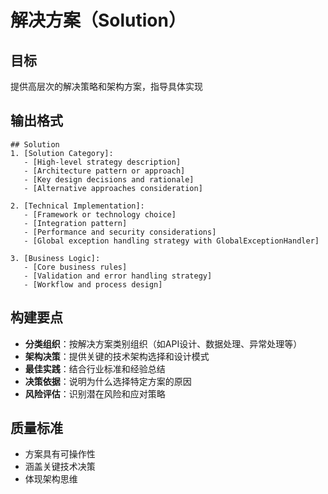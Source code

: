 # 解决方案（Solution）

## 目标
提供高层次的解决策略和架构方案，指导具体实现

## 输出格式
```
## Solution
1. [Solution Category]:
   - [High-level strategy description]
   - [Architecture pattern or approach]
   - [Key design decisions and rationale]
   - [Alternative approaches consideration]

2. [Technical Implementation]:
   - [Framework or technology choice]
   - [Integration pattern]
   - [Performance and security considerations]
   - [Global exception handling strategy with GlobalExceptionHandler]

3. [Business Logic]:
   - [Core business rules]
   - [Validation and error handling strategy]
   - [Workflow and process design]
```

## 构建要点
- **分类组织**：按解决方案类别组织（如API设计、数据处理、异常处理等）
- **架构决策**：提供关键的技术架构选择和设计模式
- **最佳实践**：结合行业标准和经验总结
- **决策依据**：说明为什么选择特定方案的原因
- **风险评估**：识别潜在风险和应对策略

## 质量标准
- 方案具有可操作性
- 涵盖关键技术决策
- 体现架构思维 